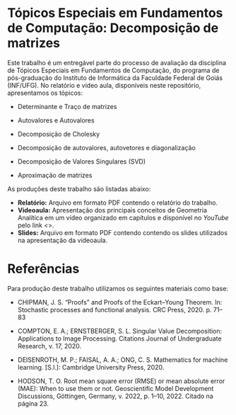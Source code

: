 # Tópicos Especiais em Fundamentos de Computação: Decomposição de matrizes

Este trabalho é um entregável parte do processo de avaliação da disciplina de Tópicos Especiais em Fundamentos de Computação, do programa de pós-graduação do Instituto de Informática da Faculdade Federal de Goiás (INF/UFG). No relatório e video aula, disponíveis neste repositório, apresentamos os tópicos:

* Determinante e Traço de matrizes

* Autovalores e Autovalores

* Decomposição de Cholesky

* Decomposição de autovalores, autovetores e diagonalização

* Decomposição de Valores Singulares (SVD)

* Aproximação de matrizes

As produções deste trabalho são listadas abaixo:

* **Relatório:** Arquivo em formato PDF contendo o relatório do trabalho.
* **Videoaula:** Apresentação dos principais conceitos de Geometria Analítica em um vídeo organizado em capítulos e disponível no *YouTube* pelo link <<LINK>>.
* **Slides:** Arquivo em formato PDF contendo contendo os slides utilizados na apresentação da videoaula.

# Referências

Para produção deste trabalho utilizamos os seguintes materiais como base:

* CHIPMAN, J. S. “Proofs” and Proofs of the Eckart–Young Theorem. In: Stochastic processes
and functional analysis. CRC Press, 2020. p. 71–83

* COMPTON, E. A.; ERNSTBERGER, S. L. Singular Value Decomposition: Applications to
Image Processing. Citations Journal of Undergraduate Research, v. 17, 2020.

* DEISENROTH, M. P.; FAISAL, A. A.; ONG, C. S. Mathematics for machine learning. [S.l.]:
Cambridge University Press, 2020.

* HODSON, T. O. Root mean square error (RMSE) or mean absolute error (MAE): When to use
them or not. Geoscientific Model Development Discussions, Göttingen, Germany, v. 2022, p.
1–10, 2022. Citado na página 23.
